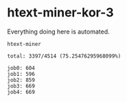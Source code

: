 # htext-miner-kor-3

Everything doing here is automated.

```
htext-miner

total: 3397/4514 (75.25476295968099%)

job0: 604
job1: 596
job2: 859
job3: 669
job4: 669
```